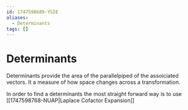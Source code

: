 ```yaml
---
id: 1747598689-YSIE
aliases:
  - Determinants
tags: []
---
```


# Determinants

Determinants provide the area of the parallelpiped of the assoiciated vectors. It a measure of how space changes across a transformation.

In order to find a determinants the most straight forward way is to use [[1747598768-NUAP|Laplace Cofactor Expansion]]
